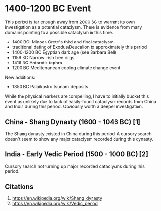 # 1400-1200 BC Event

This period is far enough away from 2000 BC to warrant its own investigation as a potential cataclysm. There is evidence from many domains pointing to a possible cataclysm in this time.

- 1400 BC: Minoan Crete's third and final cataclysm
- traditional dating of Exodus/Deucalion to approximately this period
- 1400-1200 BC Egyptian dark age (see Barbara Bell)
- 1159 BC Narrow Irish tree rings
- 1416 BC Antarctic tephra
- 1200 BC Mediterranean cooling climate change event

New additions:
- 1350 BC Palaikastro tsunami deposits

While the physical markers are compelling, I have to initially bucket this event as unlikely due to lack of easily-found cataclysm records from China and India during this period. Obviously worth a deeper investigation.

## China - Shang Dynasty (1600 - 1046 BC) [1]

The Shang dynasty existed in China during this period. A cursory search doesn't seem to show any major cataclysm recorded during this dynasty.

## India - Early Vedic Period (1500 - 1000 BC) [2]

Cursory search not turning up major recorded cataclysms during this period.

## Citations

1. https://en.wikipedia.org/wiki/Shang_dynasty
2. https://en.wikipedia.org/wiki/Vedic_period